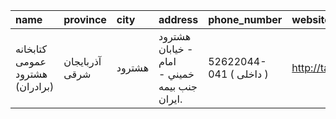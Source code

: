 | name                            | province       | city   | address                                      | phone_number            | website            |
|:--------------------------------|:---------------|:-------|:---------------------------------------------|:------------------------|:-------------------|
| كتابخانه عمومی هشترود (برادران) | آذربایجان شرقی | هشترود | هشترود - خيابان امام خميني - جنب بيمه ايران. | 52622044-041 ( داخلی  ) | http://tabrizpl.ir |